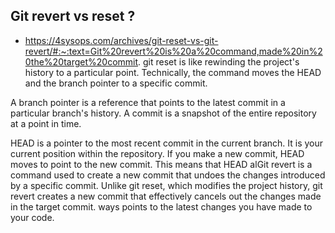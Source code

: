 ## Git revert vs reset ?

* https://4sysops.com/archives/git-reset-vs-git-revert/#:~:text=Git%20revert%20is%20a%20command,made%20in%20the%20target%20commit.
git reset is like rewinding the project's history to a particular point. Technically, the command moves the HEAD and the branch pointer to a specific commit.


A branch pointer is a reference that points to the latest commit in a particular branch's history. A commit is a snapshot of the entire repository at a point in time.

HEAD is a pointer to the most recent commit in the current branch. It is your current position within the repository. If you make a new commit, HEAD moves to point to the new commit. This means that HEAD alGit revert is a command used to create a new commit that undoes the changes introduced by a specific commit. Unlike git reset, which modifies the project history, git revert creates a new commit that effectively cancels out the changes made in the target commit. ways points to the latest changes you have made to your code.


